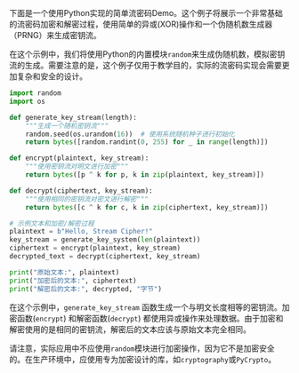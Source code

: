 下面是一个使用Python实现的简单流密码Demo。这个例子将展示一个非常基础的流密码加密和解密过程，使用简单的异或(XOR)操作和一个伪随机数生成器（PRNG）来生成密钥流。

在这个示例中，我们将使用Python的内置模块`random`来生成伪随机数，模拟密钥流的生成。需要注意的是，这个例子仅用于教学目的，实际的流密码实现会需要更加复杂和安全的设计。

```python
import random
import os

def generate_key_stream(length):
    """生成一个随机密钥流"""
    random.seed(os.urandom(16))  # 使用系统随机种子进行初始化
    return bytes([random.randint(0, 255) for _ in range(length)])

def encrypt(plaintext, key_stream):
    """使用密钥流对明文进行加密"""
    return bytes([p ^ k for p, k in zip(plaintext, key_stream)])

def decrypt(ciphertext, key_stream):
    """使用相同的密钥流对密文进行解密"""
    return bytes([c ^ k for c, k in zip(ciphertext, key_stream)])

# 示例文本和加密/解密过程
plaintext = b"Hello, Stream Cipher!"
key_stream = generate_key_system(len(plaintext))
ciphertext = encrypt(plaintext, key_stream)
decrypted_text = decrypt(ciphertext, key_stream)

print("原始文本:", plaintext)
print("加密后的文本:", ciphertext)
print("解密后的文本:", decrypted, "字节")
```

在这个示例中，`generate_key_stream` 函数生成一个与明文长度相等的密钥流。加密函数(`encrypt`) 和解密函数(`decrypt`) 都使用异或操作来处理数据。由于加密和解密使用的是相同的密钥流，解密后的文本应该与原始文本完全相同。

请注意，实际应用中不应使用`random`模块进行加密操作，因为它不是加密安全的。在生产环境中，应使用专为加密设计的库，如`cryptography`或`PyCrypto`。